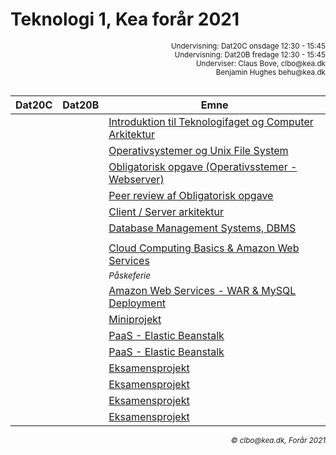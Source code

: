 <script src="https://code.jquery.com/jquery-3.2.1.min.js"></script>

# Teknologi 1, Kea forår 2021
<div style="text-align:right"><small>
Undervisning: Dat20C onsdage 12:30 - 15:45 <br>    
Undervisning: Dat20B fredage 12:30 - 15:45 <br>    
Underviser: Claus Bove, clbo@kea.dk <br>
Benjamin Hughes behu@kea.dk
<br><br>
</small>  
</div>

| Dat20C | Dat20B | Emne | 
|:---:|:---:| --- |
||| [Introduktion til Teknologifaget og Computer Arkitektur](1.md)|
||| [Operativsystemer og Unix File System](2.md)|
||| [Obligatorisk opgave (Operativsstemer - Webserver)](3.md)|
||| [Peer review af Obligatorisk opgave](4.md)|
||| [Client / Server arkitektur](5.md)|
||| [Database Management Systems, DBMS](6.md)|
||| []()|
||| [Cloud Computing Basics & Amazon Web Services](8.md)|
||| <small><i>Påskeferie</i></small>|
||| [Amazon Web Services - WAR & MySQL Deployment](9.md)|
||| [Miniprojekt](11.md) |
||| [PaaS - Elastic Beanstalk](10.md)|
||| [PaaS - Elastic Beanstalk](10.md)|
||| [Eksamensprojekt](14.md)|
||| [Eksamensprojekt](15.md)|
||| [Eksamensprojekt](16.md)|
||| [Eksamensprojekt](17.md)|

<div style='text-align:right'><i><small>&copy; clbo@kea.dk, Forår 2021</small></i></div>

<script>  

$().ready(function() {
	$("h1:first").css("display", "none");
});


var dates = [
	{dat20c: '3/2', dat20b: '5/2'},
	{dat20c: '10/2', dat20b:'12/2' },
	{dat20c: '17/2', dat20b:'19/2' },
	{dat20c: '24/2', dat20b:'26/2' 	},
	{dat20c: '3/3', dat20b:	'5/3' 	 },
	{dat20c: '10/3', dat20b:'12/3' 	 },
	{dat20c: '17/3', dat20b:'19/3' 	 },
	{dat20c: '24/3', dat20b:'26/3' },

	{dat20c:' - ', dat20b:	' - ' },

	{dat20c:'7/4', dat20b:'9/4'},
	{dat20c:'14/4', dat20b:	'16/4'},
	{dat20c:'21/4', dat20b:	'23/4'},
	{dat20c:'28/4', dat20b:	'St.bededag'},
	{dat20c:'5/5', dat20b:	'7/5'},
	{dat20c:'12/5', dat20b:	'Kr.Him' },
	{dat20c:'19/5', dat20b:	'21/5'},
	{dat20c:'26/5', dat20b:	'28/5'	 },

]
var table = document.getElementsByTagName("table");  
var tbody = document.getElementsByTagName("tbody")
var rows = document.getElementsByTagName("tr");  
for(i = 1; i < rows.length; i++){  
  var tds = rows[i].getElementsByTagName("td"); 
  tds[0].innerHTML= dates[i-1].dat20c; 
  tds[1].innerHTML= dates[i-1].dat20b;
}
/*
var section = document.getElementById('downloads');
console.log(section)
var ar = section.getElementsByTagName("a");

for (i = 0; i < ar.length; ++i)
   ar[i].style.display = "none";
*/

</script>
